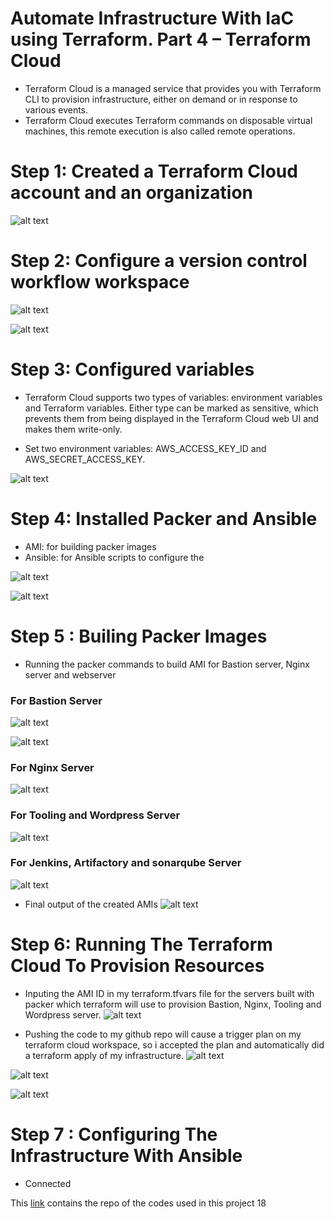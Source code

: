 # Automate Infrastructure With IaC using Terraform. Part 4 – Terraform Cloud

- Terraform Cloud is a managed service that provides you with Terraform CLI to provision infrastructure, either on demand or in response to various events.
- Terraform Cloud executes Terraform commands on disposable virtual machines, this remote execution is also called remote operations.

# Step 1: Created a Terraform Cloud account and an organization

![alt text](https://github.com/Ellawangari/DevOps-Advanced-Projects/blob/main/Imgs/prj19/3.PNG)

# Step 2: Configure a version control workflow workspace 


![alt text](https://github.com/Ellawangari/DevOps-Advanced-Projects/blob/main/Imgs/prj19/4.PNG)

![alt text](https://github.com/Ellawangari/DevOps-Advanced-Projects/blob/main/Imgs/prj19/5.PNG)

# Step 3: Configured variables
- Terraform Cloud supports two types of variables: environment variables and Terraform variables. Either type can be marked as sensitive, which prevents them from being displayed in the Terraform Cloud web UI and makes them write-only.

- Set two environment variables: AWS_ACCESS_KEY_ID and AWS_SECRET_ACCESS_KEY.

![alt text](https://github.com/Ellawangari/DevOps-Advanced-Projects/blob/main/Imgs/prj19/6.PNG)

# Step 4: Installed Packer and Ansible

- AMI: for building packer images
- Ansible: for Ansible scripts to configure the 

![alt text](https://github.com/Ellawangari/DevOps-Advanced-Projects/blob/main/Imgs/prj19/1.PNG)

![alt text](https://github.com/Ellawangari/DevOps-Advanced-Projects/blob/main/Imgs/prj19/2.PNG)

# Step 5 : Builing Packer Images

- Running the packer commands to build AMI for Bastion server, Nginx server and webserver

 ### For Bastion Server
 ![alt text](https://github.com/Ellawangari/DevOps-Advanced-Projects/blob/main/Imgs/prj19/bastionpkr1.PNG)
 
  ![alt text](https://github.com/Ellawangari/DevOps-Advanced-Projects/blob/main/Imgs/prj19/bastionpkr2.PNG)
  
 ### For Nginx Server
 
  ![alt text](https://github.com/Ellawangari/DevOps-Advanced-Projects/blob/main/Imgs/prj19/nginxami.PNG)
  
 ### For Tooling and Wordpress Server
 
   ![alt text](https://github.com/Ellawangari/DevOps-Advanced-Projects/blob/main/Imgs/prj19/webami.PNG)
   
  ### For Jenkins, Artifactory and sonarqube Server
   ![alt text](https://github.com/Ellawangari/DevOps-Advanced-Projects/blob/main/Imgs/prj19/jenkinsonarami.PNG)

 - Final output of the created AMIs
 ![alt text](https://github.com/Ellawangari/DevOps-Advanced-Projects/blob/main/Imgs/prj19/8.PNG)
 
 
# Step 6: Running The Terraform Cloud To Provision Resources
- Inputing the AMI ID in my terraform.tfvars file for the servers built with packer which terraform will use to provision Bastion, Nginx, Tooling and Wordpress server.
 ![alt text](https://github.com/Ellawangari/DevOps-Advanced-Projects/blob/main/Imgs/prj19/9.PNG)
 
 - Pushing the code to my github repo will cause a trigger plan on my terraform cloud workspace, so i accepted the plan and automatically did a terraform apply of my infrastructure.
  ![alt text](https://github.com/Ellawangari/DevOps-Advanced-Projects/blob/main/Imgs/prj19/10.PNG)
  
 ![alt text](https://github.com/Ellawangari/DevOps-Advanced-Projects/blob/main/Imgs/prj19/11.PNG)
 
 ![alt text](https://github.com/Ellawangari/DevOps-Advanced-Projects/blob/main/Imgs/prj19/12.PNG)
 
  # Step 7 : Configuring The Infrastructure With Ansible
  - Connected 
 
  
 
This [link](https://github.com/Ellawangari/Terraform-Cloud) contains the repo of the codes used in this project 18
